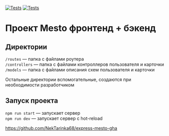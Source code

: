[![Tests](https://github.com/NekTarinka68/express-mesto-gha/actions/workflows/tests-13-sprint.yml/badge.svg)](https://github.com/NekTarinka68/express-mesto-gha/actions/workflows/tests-13-sprint.yml) [![Tests](https://github.com/NekTarinka68/express-mesto-gha/actions/workflows/tests-14-sprint.yml/badge.svg)](https://github.com/NekTarinka68/express-mesto-gha/actions/workflows/tests-14-sprint.yml)
# Проект Mesto фронтенд + бэкенд


## Директории

`/routes` — папка с файлами роутера  
`/controllers` — папка с файлами контроллеров пользователя и карточки   
`/models` — папка с файлами описания схем пользователя и карточки  
  
Остальные директории вспомогательные, создаются при необходимости разработчиком

## Запуск проекта

`npm run start` — запускает сервер   
`npm run dev` — запускает сервер с hot-reload

https://github.com/NekTarinka68/express-mesto-gha
